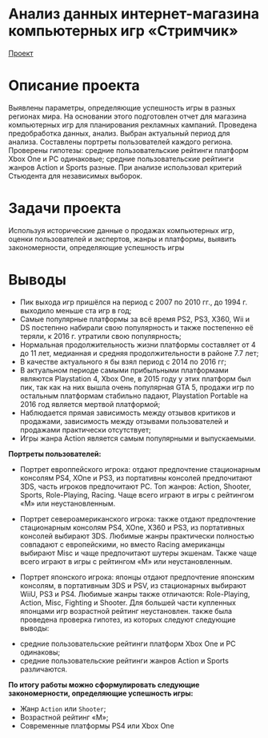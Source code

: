 # Анализ данных интернет-магазина компьютерных игр «Стримчик»

[Проект](https://github.com/izhblicz/Portfolio-YP/blob/main/Анализ%20данных%20интернет-магазина%20компьютерных%20игр%20«Стримчик»/games_project.ipynb)

# Описание проекта
Выявлены параметры, определяющие успешность игры в разных регионах мира. На основании этого подготовлен отчет для магазина компьютерных игр для планирования рекламных кампаний. Проведена предобработка данных, анализ. Выбран актуальный период для анализа. Составлены портреты пользователей каждого региона. Проверены гипотезы: средние пользовательские рейтинги платформ Xbox One и PC одинаковые; средние пользовательские рейтинги жанров Action и Sports разные. При анализе использовал критерий Стьюдента для независимых выборок.
# Задачи проекта
Используя исторические данные о продажах компьютерных игр, оценки пользователей и экспертов, жанры и платформы, выявить закономерности, определяющие успешность игры 
# Выводы
- Пик выхода игр пришёлся на период с 2007 по 2010 гг., до 1994 г. выходило меньше ста игр в год;
- Самые популярные платформы за всё время PS2, PS3, X360, Wii и DS постепнно набирали свою популярность и также постепенно её теряли, к 2016 г. утратили свою популярность;
- Нормальная продолжительность жизни платформы составляет от 4 до 11 лет, медианная и средняя продолжительности в районе 7.7 лет;
- В качестве актуального я бы взял период с 2014 по 2016 гг;
- В актуальном периоде самыми прибыльными платформами являются Playstation 4, Xbox One, в 2015 году у этих платформ был пик, так как на них вышла очень популярная GTA 5, продажи игр по остальным платформам стабильно падают, Playstation Portable на 2016 год является мертвой платформой;
- Наблюдается прямая зависимость между отзывов критиков и продажами, зависимость между отзывами пользователей и продажами практически отсутствует;
- Игры жанра Action является самым популярными и выпускаемыми.
  
**Портреты пользователей:**
- Портрет европпейского игрока: отдают предпочтение стационарным консолям PS4, XOne и PS3, из портативны консолей предпочитают 3DS, часть игроков предпочитают PC. Топ жанров: Action, Shooter, Sports, Role-Playing, Racing. Чаще всего играют в игры с рейтингом «M» или неустановленным.

- Портрет североамериканского игрока: также отдают предпочтение стационарным консолям PS4, XOne, X360 и PS3, из портативных консолей выбирают 3DS. Любимые жанры практически полностью совпадают с европейскими, но вместо Racing американцы выбирают Misc и чаще предпочитают шутеры экшенам. Также чаще всего играют в игры с рейтингом «M» или неустановленным.

- Портрет японского игрока: японцы отдают предпочтение японским консолям, в портативным 3DS и PSV, из стационарных выбирают WiiU, PS3 и PS4. Любимые жанры также отличаются: Role-Playing, Action, Misc, Fighting и Shooter. Для большей части купленных японцами игр возрастной рейтинг неустановлен.
также была проведена проверка гипотез, из которых следуют следующие выводы:
* средние пользовательские рейтинги платформ Xbox One и PC одинаковы;
* средние пользовательские рейтинги жанров Action и Sports различаются.

**По итогу работы можно сформулировать следующие закономерности, определяющие успешность игры:**

- Жанр `Action` или `Shooter`;
- Возрастной рейтинг «M»;
- Современные платформы PS4 или Xbox One
